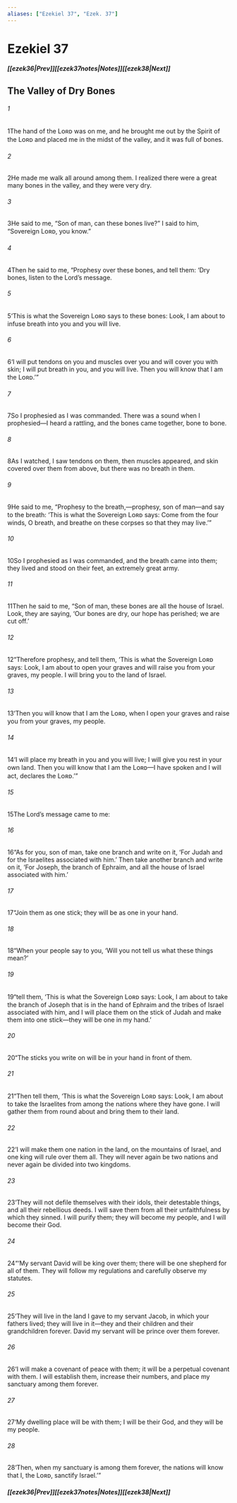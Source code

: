```yaml
---
aliases: ["Ezekiel 37", "Ezek. 37"]
---
```

# Ezekiel 37
##### <span class=arrow-left></span>[[ezek36|Prev]]<span class=navigation-separator></span>[[ezek37notes|Notes]]<span class=navigation-separator></span>[[ezek38|Next]]<span class=arrow-right></span>
## The Valley of Dry Bones
###### 1
<span class=verse-first>1</span>The hand of the Lᴏʀᴅ was on me, and he brought me out by the Spirit of the Lᴏʀᴅ and placed me in the midst of the valley, and it was full of bones.
###### 2
<span class=verse-body>2</span>He made me walk all around among them. I realized there were a great many bones in the valley, and they were very dry.
###### 3
<span class=verse-body>3</span>He said to me, “Son of man, can these bones live?” I said to him, “Sovereign Lᴏʀᴅ, you know.”
###### 4
<span class=verse-body>4</span>Then he said to me, “Prophesy over these bones, and tell them: ‘Dry bones, listen to the Lord’s message.
###### 5
<span class=verse-body>5</span>‘This is what the Sovereign Lᴏʀᴅ says to these bones: Look, I am about to infuse breath into you and you will live.
###### 6
<span class=verse-body>6</span>‘I will put tendons on you and muscles over you and will cover you with skin; I will put breath in you, and you will live. Then you will know that I am the Lᴏʀᴅ.’”
<div class=paragraph-break></div>

###### 7
<span class=verse-first>7</span>So I prophesied as I was commanded. There was a sound when I prophesied—I heard a rattling, and the bones came together, bone to bone.
###### 8
<span class=verse-body>8</span>As I watched, I saw tendons on them, then muscles appeared, and skin covered over them from above, but there was no breath in them.
###### 9
<span class=verse-body>9</span>He said to me, “Prophesy to the breath,—prophesy, son of man—and say to the breath: ‘This is what the Sovereign Lᴏʀᴅ says: Come from the four winds, O breath, and breathe on these corpses so that they may live.’”
###### 10
<span class=verse-body>10</span>So I prophesied as I was commanded, and the breath came into them; they lived and stood on their feet, an extremely great army.
<div class=paragraph-break></div>

###### 11
<span class=verse-first>11</span>Then he said to me, “Son of man, these bones are all the house of Israel. Look, they are saying, ‘Our bones are dry, our hope has perished; we are cut off.’
###### 12
<span class=verse-body>12</span>“Therefore prophesy, and tell them, ‘This is what the Sovereign Lᴏʀᴅ says: Look, I am about to open your graves and will raise you from your graves, my people. I will bring you to the land of Israel.
###### 13
<span class=verse-body>13</span>‘Then you will know that I am the Lᴏʀᴅ, when I open your graves and raise you from your graves, my people.
###### 14
<span class=verse-body>14</span>‘I will place my breath in you and you will live; I will give you rest in your own land. Then you will know that I am the Lᴏʀᴅ—I have spoken and I will act, declares the Lᴏʀᴅ.’”
<div class=paragraph-break></div>

###### 15
<span class=verse-first>15</span>The Lord’s message came to me:
###### 16
<span class=verse-body>16</span>“As for you, son of man, take one branch and write on it, ‘For Judah and for the Israelites associated with him.’ Then take another branch and write on it, ‘For Joseph, the branch of Ephraim, and all the house of Israel associated with him.’
###### 17
<span class=verse-body>17</span>“Join them as one stick; they will be as one in your hand.
###### 18
<span class=verse-body>18</span>“When your people say to you, ‘Will you not tell us what these things mean?’
###### 19
<span class=verse-body>19</span>“tell them, ‘This is what the Sovereign Lᴏʀᴅ says: Look, I am about to take the branch of Joseph that is in the hand of Ephraim and the tribes of Israel associated with him, and I will place them on the stick of Judah and make them into one stick—they will be one in my hand.’
###### 20
<span class=verse-body>20</span>“The sticks you write on will be in your hand in front of them.
###### 21
<span class=verse-body>21</span>“Then tell them, ‘This is what the Sovereign Lᴏʀᴅ says: Look, I am about to take the Israelites from among the nations where they have gone. I will gather them from round about and bring them to their land.
###### 22
<span class=verse-body>22</span>‘I will make them one nation in the land, on the mountains of Israel, and one king will rule over them all. They will never again be two nations and never again be divided into two kingdoms.
###### 23
<span class=verse-body>23</span>‘They will not defile themselves with their idols, their detestable things, and all their rebellious deeds. I will save them from all their unfaithfulness by which they sinned. I will purify them; they will become my people, and I will become their God.
<div class=paragraph-break></div>

###### 24
<span class=verse-first>24</span>“‘My servant David will be king over them; there will be one shepherd for all of them. They will follow my regulations and carefully observe my statutes.
###### 25
<span class=verse-body>25</span>‘They will live in the land I gave to my servant Jacob, in which your fathers lived; they will live in it—they and their children and their grandchildren forever. David my servant will be prince over them forever.
###### 26
<span class=verse-body>26</span>‘I will make a covenant of peace with them; it will be a perpetual covenant with them. I will establish them, increase their numbers, and place my sanctuary among them forever.
###### 27
<span class=verse-body>27</span>‘My dwelling place will be with them; I will be their God, and they will be my people.
###### 28
<span class=verse-body>28</span>‘Then, when my sanctuary is among them forever, the nations will know that I, the Lᴏʀᴅ, sanctify Israel.’”
##### <span class=arrow-left></span>[[ezek36|Prev]]<span class=navigation-separator></span>[[ezek37notes|Notes]]<span class=navigation-separator></span>[[ezek38|Next]]<span class=arrow-right></span>